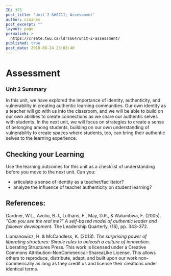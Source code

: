 ```yaml
---
ID: 375
post_title: 'Unit 2 &#8211; Assessment'
author: ccaines
post_excerpt: ""
layout: page
permalink: >
  https://create.twu.ca/ldrs664/unit-2-assessment/
published: true
post_date: 2018-08-24 23:03:40
---
```


# Assessment
### Unit 2 Summary

In this unit, we have explored the importance of identity, authenticity, and vulnerability in creating authentic learning communities. Our own identity as a teacher will go with us into the classroom, and we will be able to build on our own abilities to create connections as we share our authentic selves with students. In the next unit, we will focus on strategies to create a sense of belonging among students, building on our own understanding of vulnerability to create spaces where students, too, can bring their authentic selves to the learning experience.

## Checking your Learning

Use the learning outcomes for this unit as a checklist of understanding before you move to the next unit.  Can you:

- articulate a sense of identity as a teacher/facilitator?
- analyze the influence of teacher authenticity on student learning?

## References:

Gardner, W.L., Avolio, B.J., Luthans, F., May, D.R., &amp; Walumbwa, F. (2005). _&quot;Can you see the real me?&quot; A self-based model of authentic leader and follower development._ The Leadership Quarterly, (16), pp. 343-372.

Lipmanowicz, H. &amp; McCandless, K. (2013). _The surprising power of liberating structures: Simple rules to unleash a culture of innovation._ Liberating Structures Press. This work is licensed under a Creative Commons Attribution-NonCommerical-ShareaLike License. This allows others to reproduce, distribute, adapt, and built upon our work non-commerically as long as they credit us and license their creations under identical terms.
